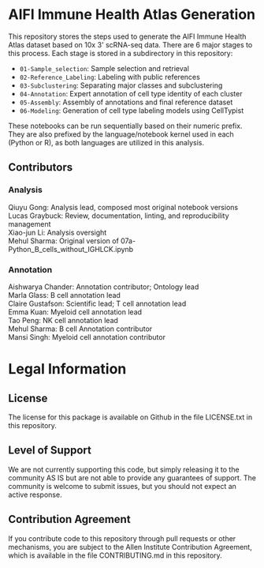 # AIFI Immune Health Atlas Generation

This repository stores the steps used to generate the AIFI Immune Health Atlas dataset based on 10x 3' scRNA-seq data. There are 6 major stages to this process. Each stage is stored in a subdirectory in this repository:

- `01-Sample_selection`: Sample selection and retrieval
- `02-Reference_Labeling`: Labeling with public references
- `03-Subclustering`: Separating major classes and subclustering
- `04-Annotation`: Expert annotation of cell type identity of each cluster
- `05-Assembly`: Assembly of annotations and final reference dataset
- `06-Modeling`: Generation of cell type labeling models using CellTypist

These notebooks can be run sequentially based on their numeric prefix. They are also prefixed by the language/notebook kernel used in each (Python or R), as both languages are utilized in this analysis.

## Contributors

### Analysis
Qiuyu Gong: Analysis lead, composed most original notebook versions  
Lucas Graybuck: Review, documentation, linting, and reproducibility management  
Xiao-jun Li: Analysis oversight  
Mehul Sharma: Original version of 07a-Python_B_cells_without_IGHLCK.ipynb

### Annotation
Aishwarya Chander: Annotation contributor; Ontology lead    
Marla Glass: B cell annotation lead  
Claire Gustafson: Scientific lead; T cell annotation lead  
Emma Kuan: Myeloid cell annotation lead  
Tao Peng: NK cell annotation lead  
Mehul Sharma: B cell Annotation contributor  
Mansi Singh: Myeloid cell annotation contributor  
<a id="legal_info"></a>

# Legal Information

<a id="license"></a>

## License

The license for this package is available on Github in the file LICENSE.txt in this repository.

<a id="support"></a>

## Level of Support

We are not currently supporting this code, but simply releasing it to the community AS IS but are not able to provide any guarantees of support. The community is welcome to submit issues, but you should not expect an active response.

<a id="contrib"></a>

## Contribution Agreement

If you contribute code to this repository through pull requests or other mechanisms, you are subject to the Allen Institute Contribution Agreement, which is available in the file CONTRIBUTING.md in this repository.
